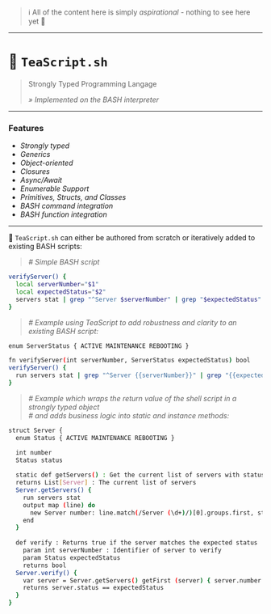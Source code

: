 > ℹ️ All of the content here is simply _aspirational_ - nothing to see here yet 👋

---

# 🍵 `TeaScript.sh`

> Strongly Typed Programming Langage
>
> _» Implemented on the BASH interpreter_

---

### Features

- _Strongly typed_
- _Generics_
- _Object-oriented_
- _Closures_
- _Async/Await_
- _Enumerable Support_
- _Primitives, Structs, and Classes_
- _BASH command integration_
- _BASH function integration_

---

🍵 `TeaScript.sh` can either be authored from scratch or iteratively added to existing BASH scripts:

> _# Simple BASH script_

```sh
verifyServer() {
  local serverNumber="$1"
  local expectedStatus="$2"
  servers stat | grep "^Server $serverNumber" | grep "$expectedStatus"
}
```

> _# Example using TeaScript to add robustness and clarity to an existing BASH script:_

```sh
enum ServerStatus { ACTIVE MAINTENANCE REBOOTING }

fn verifyServer(int serverNumber, ServerStatus expectedStatus) bool
verifyServer() {
  run servers stat | grep "^Server {{serverNumber}}" | grep "{{expectedStatus}}"
}
```
> _# Example which wraps the return value of the shell script in a strongly typed object_  
> _# and adds business logic into static and instance methods:_

```sh
struct Server {
  enum Status { ACTIVE MAINTENANCE REBOOTING }

  int number
  Status status
  
  static def getServers() : Get the current list of servers with status (via `servers stat`)
  returns List[Server] : The current list of servers
  Server.getServers() {
    run servers stat
    output map (line) do
      new Server number: line.match(/Server (\d+)/)[0].groups.first, status: line.match(/Status: (\w+)/)[0]
    end
  }
  
  def verify : Returns true if the server matches the expected status
    param int serverNumber : Identifier of server to verify
    param Status expectedStatus
    returns bool
  Server.verify() {
    var server = Server.getServers() getFirst (server) { server.number == serverNumber }
    returns server.status == expectedStatus
  }
}
```
